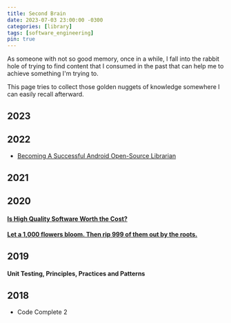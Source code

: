 ```yaml
---
title: Second Brain
date: 2023-07-03 23:00:00 -0300
categories: [library]
tags: [software_engineering]
pin: true
---
```


As someone with not so good memory, once in a while, I fall into the rabbit hole of trying to find content that I consumed in the past that can help me to achieve something I'm trying to.

This page tries to collect those golden nuggets of knowledge somewhere I can easily recall afterward.

## 2023

## 2022

- [Becoming A Successful Android Open-Source Librarian](https://proandroiddev.com/becoming-a-successful-open-source-librarian-3a008b50b808)

## 2021

## 2020

#### [Is High Quality Software Worth the Cost?](https://martinfowler.com/articles/is-quality-worth-cost.html)

#### [Let a 1,000 flowers bloom. Then rip 999 of them out by the roots.](https://gigamonkeys.com/flowers/)

## 2019

#### Unit Testing, Principles, Practices and Patterns

## 2018

- Code Complete 2
